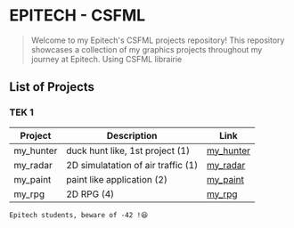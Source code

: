# EPITECH - CSFML

> Welcome to my Epitech's CSFML projects repository!
> This repository showcases a collection of my graphics projects throughout my journey at Epitech.
> Using CSFML librairie


## List of Projects

### TEK 1

| Project | Description | Link |
| ------- | ----------- | ---- |
| my_hunter | duck hunt like, 1st project (1) | [my_hunter](https://github.com/Leorevoir/Epitech-projects/tree/main/Tek1/CSFML/my_hunter) |
| my_radar |  2D simulatation of air traffic (1) | [my_radar](https://github.com/Leorevoir/Epitech-projects/tree/main/Tek1/CSFML/my_radar) |
| my_paint | paint like application (2) | [my_paint](https://github.com/Leorevoir/Epitech-projects/tree/main/Tek1/CSFML/my_paint) |
| my_rpg | 2D RPG (4) | [my_rpg](https://github.com/Leorevoir/Epitech-projects/tree/main/Tek1/CSFML/my_rpg) |

`Epitech students, beware of -42 !😆`
